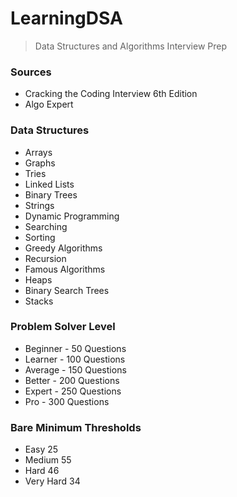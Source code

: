 # LearningDSA
> Data Structures and Algorithms Interview Prep

### Sources
- Cracking the Coding Interview 6th Edition
- Algo Expert

### Data Structures
- Arrays
- Graphs
- Tries
- Linked Lists
- Binary Trees
- Strings
- Dynamic Programming
- Searching
- Sorting
- Greedy Algorithms
- Recursion
- Famous Algorithms
- Heaps
- Binary Search Trees
- Stacks

### Problem Solver Level
- Beginner - 50 Questions
- Learner - 100 Questions
- Average - 150 Questions
- Better - 200 Questions
- Expert - 250 Questions
- Pro - 300 Questions

### Bare Minimum Thresholds
- Easy	25
- Medium	55
- Hard	46
- Very Hard 34
